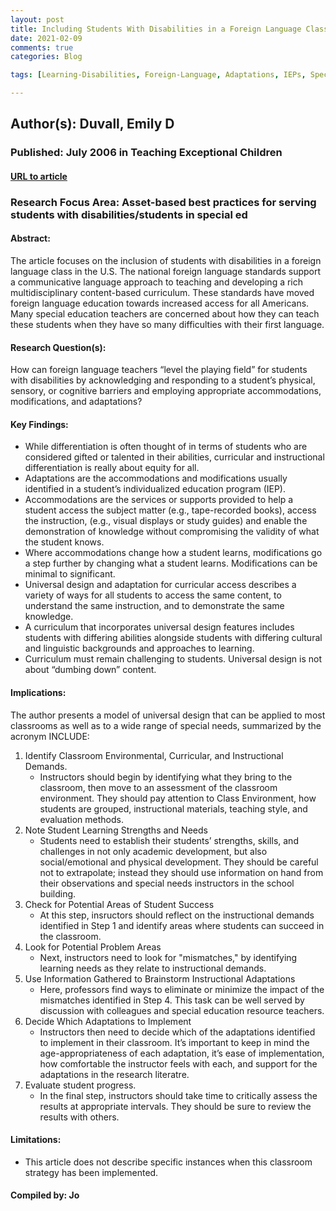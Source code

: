```yaml
---
layout: post
title: Including Students With Disabilities in a Foreign Language Class.
date: 2021-02-09
comments: true
categories: Blog

tags: [Learning-Disabilities, Foreign-Language, Adaptations, IEPs, Special-Education-Resource-Teachers, Inclusion, Diversity, Accommodations, Development, Social-and-Emotional-Development]

---
```


## Author(s): Duvall, Emily D

### Published: July 2006 in Teaching Exceptional Children

#### [URL to article](https://eds-b-ebscohost-com.proxy.uchicago.edu/eds/detail/detail?vid=0&sid=64111cf2-f05d-4fed-84da-31e8f37e1409%40pdc-v-sessmgr04&bdata=JnNpdGU9ZWRzLWxpdmUmc2NvcGU9c2l0ZQ%3d%3d#AN=21646596&db=edb)

### Research Focus Area: Asset-based best practices for serving students with disabilities/students in special ed

#### Abstract:
The article focuses on the inclusion of students with disabilities in a foreign language class in the U.S. The national foreign language standards support a communicative language approach to teaching and developing a rich multidisciplinary content-based curriculum. These standards have moved foreign language education towards increased access for all Americans. Many special education teachers are concerned about how they can teach these students when they have so many difficulties with their first language.


#### Research Question(s):
 How can foreign language teachers “level the playing field” for students with disabilities by acknowledging and responding to a student’s physical, sensory, or cognitive barriers and employing appropriate accommodations, modifications, and adaptations?


#### Key Findings:

- While differentiation is often thought of in terms of students who are considered gifted or talented in their abilities, curricular and instructional differentiation is really about equity for all.
- Adaptations are the accommodations and modifications usually identified in a student’s individualized education program (IEP).
- Accommodations are the services or supports provided to help a student access the subject matter (e.g., tape-recorded books), access the instruction, (e.g., visual displays or study guides) and enable the demonstration of knowledge without compromising the validity of what the student knows.
- Where accommodations change how a student learns, modifications go a step further by changing what a student learns. Modifications can be minimal to significant.
- Universal design and adaptation for curricular access describes a variety of ways for all students to access the same content, to understand the same instruction, and to demonstrate the same knowledge.
- A curriculum that incorporates universal design features includes students with differing abilities alongside students with differing cultural and linguistic backgrounds and approaches to learning.
- Curriculum must remain challenging to students. Universal design is not about “dumbing down” content.


#### Implications:
The author presents a model of universal design that can be applied to most classrooms as well as to a wide range of special needs, summarized by the acronym INCLUDE:
1. Identify Classroom Environmental, Curricular, and Instructional Demands.
    - Instructors should begin by identifying what they bring to the classroom, then move to an assessment of the classroom environment. They should pay attention to Class Environment, how students are grouped, instructional materials, teaching style, and evaluation methods.
2. Note Student Learning Strengths and Needs
    - Students need to establish their students’ strengths, skills, and challenges in not only academic development, but also social/emotional and physical development. They should be careful not to extrapolate; instead they should use information on hand from their observations and special needs instructors in the school building.
3. Check for Potential Areas of Student Success
    - At this step, insructors should reflect on the instructional demands identified in Step 1 and identify areas where students can succeed in the classroom.
4. Look for Potential Problem Areas
    - Next, instructors need to look for "mismatches," by identifying learning needs as they relate to instructional demands.
5. Use Information Gathered to Brainstorm Instructional Adaptations
    - Here, professors find ways to eliminate or minimize the impact of the mismatches identified in Step 4. This task can be well served by discussion with colleagues and special education resource teachers.
6. Decide Which Adaptations to Implement
    - Instructors then need to decide which of the adaptations identified to implement in their classroom. It’s important to keep in mind the age-appropriateness of each adaptation, it’s ease of implementation, how comfortable the instructor feels with each, and support for the adaptations in the research literatre.
7. Evaluate student progress.
    - In the final step, instructors should take time to critically assess the results at appropriate intervals. They should be sure to review the results with others.


#### Limitations:

- This article does not describe specific instances when this classroom strategy has been implemented.


#### Compiled by: Jo
